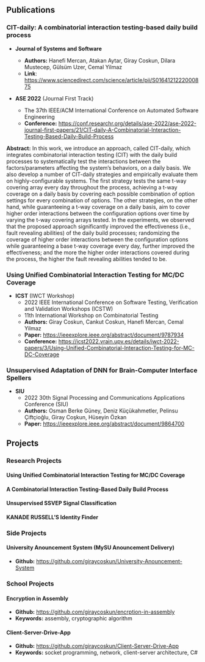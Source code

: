 ## Publications

### **CIT-daily: A combinatorial interaction testing-based daily build process**

- **Journal of Systems and Software**
    - **Authors:** Hanefi Mercan, Atakan Aytar, Giray Coskun, Dilara Mustecep, Gülsüm Uzer, Cemal Yilmaz
    - **Link**: <https://www.sciencedirect.com/science/article/pii/S0164121222000875>

- **ASE 2022** (Journal First Track)
    - The 37th IEEE/ACM International Conference on Automated Software Engineering
    - **Conference:** <https://conf.researchr.org/details/ase-2022/ase-2022-journal-first-papers/21/CIT-daily-A-Combinatorial-Interaction-Testing-Based-Daily-Build-Process>

**Abstract:** In this work, we introduce an approach, called CIT-daily, which integrates combinatorial interaction testing (CIT) with the daily build processes to systematically test the interactions between the factors/parameters affecting the system’s behaviors, on a daily basis. We also develop a number of CIT-daily strategies and empirically evaluate them on highly-configurable systems. The first strategy tests the same t-way covering array every day throughout the process, achieving a t-way coverage on a daily basis by covering each possible combination of option settings for every combination of  options. The other strategies, on the other hand, while guaranteeing a t-way coverage on a daily basis, aim to cover higher order interactions between the configuration options over time by varying the t-way covering arrays tested. In the experiments, we observed that the proposed approach significantly improved the effectiveness (i.e., fault revealing abilities) of the daily build processes; randomizing the coverage of higher order interactions between the configuration options while guaranteeing a base t-way coverage every day, further improved the effectiveness; and the more the higher order interactions covered during the process, the higher the fault revealing abilities tended to be.

### **Using Unified Combinatorial Interaction Testing for MC/DC Coverage**
- **ICST** (IWCT Workshop)
    - 2022 IEEE International Conference on Software Testing, Verification and Validation Workshops (ICSTW)
    - 11th International Workshop on Combinatorial Testing
    -  **Authors:** Giray Coskun, Cankut Coskun, Hanefi Mercan, Cemal Yilmaz
    - **Paper:** <https://ieeexplore.ieee.org/abstract/document/9787934>
    - **Conference:** <https://icst2022.vrain.upv.es/details/iwct-2022-papers/3/Using-Unified-Combinatorial-Interaction-Testing-for-MC-DC-Coverage>

### **Unsupervised Adaptation of DNN for Brain-Computer Interface Spellers**
- **SIU**
    - 2022 30th Signal Processing and Communications Applications Conference (SIU)
    -  **Authors:** Osman Berke Güney, Deniz Küçükahmetler, Pelinsu Çiftçioğlu, Giray Coşkun, Hüseyin Özkan
    - **Paper:** <https://ieeexplore.ieee.org/abstract/document/9864700>

## Projects

### Research Projects

#### Using Unified Combinatorial Interaction Testing for MC/DC Coverage

#### A Combinatorial Interaction Testing-Based Daily Build Process

#### Unsupervised SSVEP Signal Classification

#### KANADE RUSSELL’S Identity Finder

### Side Projects

#### University Anouncement System (MySU Anouncement Delivery)

- **Github:** <https://github.com/giraycoskun/University-Anouncement-System>

### School Projects

#### Encryption in Assembly
- **Github:** <https://github.com/giraycoskun/encrption-in-assembly>
- **Keywords:** assembly, cryptographic algorithm

#### Client-Server-Drive-App
- **Github:** <https://github.com/giraycoskun/Client-Server-Drive-App>
- **Keywords:** socket programming, network, client-server architecture, C#
